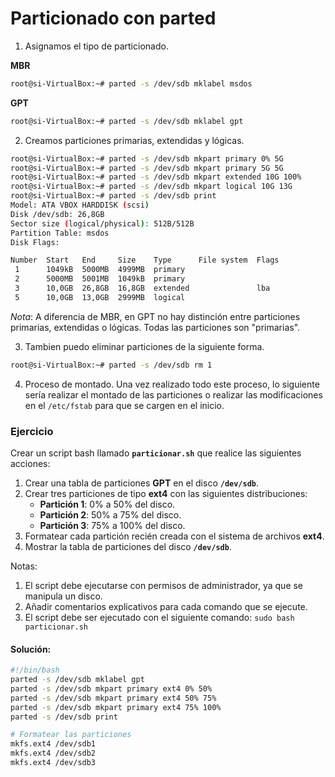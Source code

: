 # Particionado con parted

1. Asignamos el tipo de particionado.

**MBR**

```bash
root@si-VirtualBox:~# parted -s /dev/sdb mklabel msdos
```

**GPT**

```bash
root@si-VirtualBox:~# parted -s /dev/sdb mklabel gpt
```

2. Creamos particiones primarias, extendidas y lógicas.

```bash
root@si-VirtualBox:~# parted -s /dev/sdb mkpart primary 0% 5G
root@si-VirtualBox:~# parted -s /dev/sdb mkpart primary 5G 5G
root@si-VirtualBox:~# parted -s /dev/sdb mkpart extended 10G 100%
root@si-VirtualBox:~# parted -s /dev/sdb mkpart logical 10G 13G
root@si-VirtualBox:~# parted -s /dev/sdb print
Model: ATA VBOX HARDDISK (scsi)
Disk /dev/sdb: 26,8GB
Sector size (logical/physical): 512B/512B
Partition Table: msdos
Disk Flags:

Number  Start   End     Size    Type      File system  Flags
 1      1049kB  5000MB  4999MB  primary
 2      5000MB  5001MB  1049kB  primary
 3      10,0GB  26,8GB  16,8GB  extended               lba
 5      10,0GB  13,0GB  2999MB  logical
```

_*Nota*_: A diferencia de MBR, en GPT no hay distinción entre particiones primarias, extendidas o lógicas. Todas las particiones son "primarias".

3. Tambien puedo eliminar particiones de la siguiente forma.

```bash
root@si-VirtualBox:~# parted -s /dev/sdb rm 1
```

4. Proceso de montado.
   Una vez realizado todo este proceso, lo siguiente sería realizar el montado de las particiones o realizar las modificaciones en el `/etc/fstab` para que se cargen en el inicio.

### Ejercicio

Crear un script bash llamado **`particionar.sh`** que realice las siguientes acciones:

1. Crear una tabla de particiones **GPT** en el disco **`/dev/sdb`**.
2. Crear tres particiones de tipo **ext4** con las siguientes distribuciones:
   - **Partición 1**: 0% a 50% del disco.
   - **Partición 2**: 50% a 75% del disco.
   - **Partición 3**: 75% a 100% del disco.
3. Formatear cada partición recién creada con el sistema de archivos **ext4**.
4. Mostrar la tabla de particiones del disco **`/dev/sdb`**.

Notas:

1. El script debe ejecutarse con permisos de administrador, ya que se manipula un disco.
2. Añadir comentarios explicativos para cada comando que se ejecute.
3. El script debe ser ejecutado con el siguiente comando: `sudo bash particionar.sh`

#### Solución:

```bash
#!/bin/bash
parted -s /dev/sdb mklabel gpt
parted -s /dev/sdb mkpart primary ext4 0% 50%
parted -s /dev/sdb mkpart primary ext4 50% 75%
parted -s /dev/sdb mkpart primary ext4 75% 100%
parted -s /dev/sdb print

# Formatear las particiones
mkfs.ext4 /dev/sdb1
mkfs.ext4 /dev/sdb2
mkfs.ext4 /dev/sdb3
```
